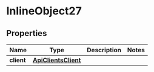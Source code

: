 

# InlineObject27

## Properties

Name | Type | Description | Notes
------------ | ------------- | ------------- | -------------
**client** | [**ApiClientsClient**](ApiClientsClient.md) |  | 



